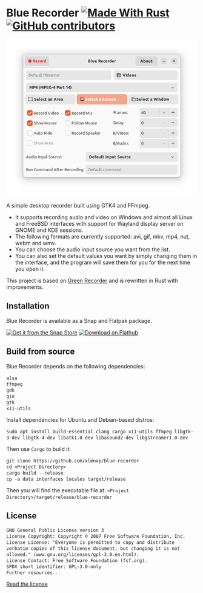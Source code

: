 # Blue Recorder [![Made With Rust](https://img.shields.io/static/v1?label=MADE%20WITH&message=Rust&color=red&style=for-the-badge&logo=Rust)](https://GitHub.com/xlmnxp/blue-recorder) [![GitHub contributors](https://img.shields.io/github/contributors/xlmnxp/blue-recorder.svg?style=for-the-badge)](https://GitHub.com/xlmnxp/blue-recorder/graphs/contributors)

<img src="screenshots/screenshot1.png"/>

A simple desktop recorder built using GTK4 and FFmpeg. 

- It supports recording audio and video on Windows and almost all Linux and FreeBSD interfaces with support for Wayland display server on GNOME and KDE sessions.
- The following formats are currently supported: avi, gif, mkv, mp4, nut, webm and wmv.
- You can choose the audio input source you want from the list.
- You can also set the default values you want by simply changing them in the interface, and the program will save them for you for the next time you open it. 

This project is based on [Green Recorder](https://github.com/mhsabbagh/green-recorder) and is rewritten in Rust with improvements.

## Installation
Blue Recorder is available as a Snap and Flatpak package.

<a href='https://snapcraft.io/blue-recorder'><img height='60' alt='Get it from the Snap Store' src='https://snapcraft.io/static/images/badges/en/snap-store-black.svg'/></a> <a href='https://flathub.org/apps/details/sa.sy.bluerecorder'><img height='60' alt='Download on Flathub' src='https://flathub.org/assets/badges/flathub-badge-en.png'/></a>

## Build from source
Blue Recorder depends on the following dependencies:
```
alsa
ffmpeg
gdk
gio
gtk
x11-utils
```

Install dependencies for Ubuntu and Debian-based distros:
```
sudo apt install build-essential clang cargo x11-utils ffmpeg libgtk-3-dev libgtk-4-dev libatk1.0-dev libasound2-dev libgstreamer1.0-dev
```
Then use `Cargo` to build it:
```
git clone https://github.com/xlmnxp/blue-recorder
cd <Project Directory>
cargo build --release
cp -a data interfaces locales target/release
```
Then you will find the executable file at: 
`<Project Directory>/target/release/blue-recorder`

## License
```
GNU General Public License version 3
License Copyright: Copyright © 2007 Free Software Foundation, Inc.
License License: "Everyone is permitted to copy and distribute verbatim copies of this license document, but changing it is not allowed." (www.gnu.org/licenses/gpl-3.0.en.html).
License Contact: Free Software Foundation (fsf.org).
SPDX short identifier: GPL-3.0-only
Further resources...
```
[Read the license](LICENSE.md)
